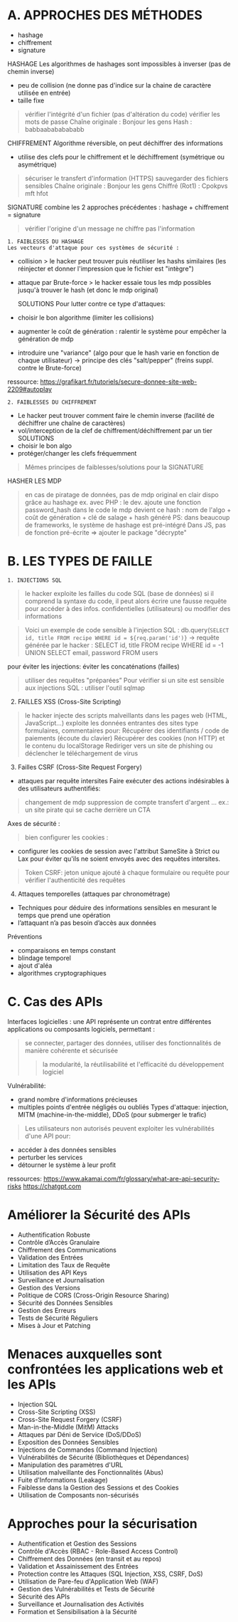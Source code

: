 # A. APPROCHES DES MÉTHODES

- hashage
- chiffrement
- signature

HASHAGE
Les algorithmes de hashages sont impossibles à inverser (pas de chemin inverse)
- peu de collision (ne donne pas d'indice sur la chaine de caractère utilisée en entrée)
- taille fixe
> vérifier l'intégrité d'un fichier (pas d'altération du code)
> vérifier les mots de passe
Chaîne originale : Bonjour les gens
Hash : babbaabababababb

CHIFFREMENT
Algorithme réversible, on peut déchiffrer des informations
- utilise des clefs pour le chiffrement et le déchiffrement (symétrique ou asymétrique)
> sécuriser le transfert d'information (HTTPS)
> sauvegarder des fichiers sensibles
Chaîne originale : Bonjour les gens
Chiffré (Rot1) : Cpokpvs mft hfot

SIGNATURE
combine les 2 approches précédentes :
hashage + chiffrement = signature
> vérifier l'origine d'un message
> ne chiffre pas l'information

	1. FAIBLESSES DU HASHAGE
	Les vecteurs d'attaque pour ces systèmes de sécurité :

- collision > le hacker peut trouver puis réutiliser les hashs similaires
(les réinjecter et donner l'impression que le fichier est "intègre")
- attaque par Brute-force > le hacker essaie tous les mdp possibles jusqu'à
trouver le hash (et donc le mdp original)

	SOLUTIONS
	Pour lutter contre ce type d'attaques:
- choisir le bon algorithme (limiter les collisions)
- augmenter le coût de génération : ralentir le système pour empêcher la génération de mdp
- introduire une "variance" (algo pour que le hash varie en fonction de chaque utilisateur)
-> principe des clés "salt/pepper" (freins suppl. contre le Brute-force)

ressource: https://grafikart.fr/tutoriels/secure-donnee-site-web-2209#autoplay

	2. FAIBLESSES DU CHIFFREMENT
- Le hacker peut trouver comment faire le chemin inverse
(facilité de déchiffrer une chaîne de caractères)
- vol/interception de la clef de chiffrement/déchiffrement par un tier
	SOLUTIONS
- choisir le bon algo
- protéger/changer les clefs fréquemment

> Mêmes principes de faiblesses/solutions pour la SIGNATURE

HASHER LES MDP
> en cas de piratage de données, pas de mdp original en clair dispo grâce au hashage
ex. avec PHP :
> le dev. ajoute une fonction password_hash dans le code
le mdp devient ce hash :
nom de l'algo + coût de génération + clé de salage + hash généré
PS: dans beaucoup de frameworks, le système de hashage est pré-intégré
Dans JS, pas de fonction pré-écrite => ajouter le package "décrypte"


# B. LES TYPES DE FAILLE

	1. INJECTIONS SQL
> le hacker exploite les failles du code SQL (base de données)
si il comprend la syntaxe du code, il peut alors écrire une fausse requête
pour accéder à des infos. confidentielles (utilisateurs) ou modifier des informations 

  > Voici un exemple de code sensible à l'injection SQL :
db.query(`SELECT id, title FROM recipe WHERE id = ${req.param('id')}`
-> requête générée par le hacker :
SELECT id, title FROM recipe WHERE id = -1 UNION SELECT email, password FROM users 

pour éviter les injections: éviter les concaténations (failles)
> utiliser des requêtes "préparées”
Pour vérifier si un site est sensible aux injections SQL : utiliser l'outil  sqlmap

2. FAILLES XSS (Cross-Site Scripting)
> le hacker injecte des scripts malveillants dans les pages web (HTML, JavaScript...)
 > exploite les données entrantes des sites type formulaires, commentaires pour:
Récupérer des identifiants / code de paiements (écoute du clavier)
Récupérer des cookies (non HTTP) et le contenu du localStorage
Rediriger vers un site de phishing ou déclencher le téléchargement de virus

3. Failles CSRF (Cross-Site Request Forgery)
- attaques par requête intersites
Faire exécuter des actions indésirables à des utilisateurs authentifiés:
> changement de mdp
> suppression de compte
> transfert d'argent
...
ex.: un site pirate qui se cache derrière un CTA

Axes de sécurité :
> bien configurer les cookies :
- configurer les cookies de session avec l'attribut SameSite à Strict ou Lax pour éviter qu'ils ne soient envoyés avec des requêtes intersites.
> Token CSRF: jeton unique ajouté à chaque formulaire ou requête
pour vérifier l'authenticité des requêtes

4. Attaques temporelles (attaques par chronométrage)
- Techniques pour déduire des informations sensibles en mesurant le temps que prend une opération
- l’attaquant n’a pas besoin d’accès aux données

Préventions
- comparaisons en temps constant
- blindage temporel
- ajout d'aléa
- algorithmes cryptographiques


# C. Cas des APIs

Interfaces logicielles : une API représente un contrat entre différentes applications
ou composants logiciels, permettant :
> se connecter, partager des données, utiliser des fonctionnalités
de manière cohérente et sécurisée
> > la modularité, la réutilisabilité et l'efficacité du développement logiciel

Vulnérabilité:
- grand nombre d'informations précieuses
- multiples points d'entrée négligés ou oubliés
Types d'attaque: injection, MITM (machine-in-the-middle), DDoS (pour submerger le trafic)
> Les utilisateurs non autorisés peuvent exploiter les vulnérabilités d'une API pour:
- accéder à des données sensibles
- perturber les services
- détourner le système à leur profit

ressources: https://www.akamai.com/fr/glossary/what-are-api-security-risks
        https://chatgpt.com

# Améliorer la Sécurité des APIs
- Authentification Robuste
- Contrôle d’Accès Granulaire
- Chiffrement des Communications
- Validation des Entrées
- Limitation des Taux de Requête
- Utilisation des API Keys
- Surveillance et Journalisation
- Gestion des Versions
- Politique de CORS (Cross-Origin Resource Sharing)
- Sécurité des Données Sensibles
- Gestion des Erreurs
- Tests de Sécurité Réguliers
- Mises à Jour et Patching

# Menaces auxquelles sont confrontées les applications web et les APIs
- Injection SQL
- Cross-Site Scripting (XSS)
- Cross-Site Request Forgery (CSRF)
- Man-in-the-Middle (MitM) Attacks
- Attaques par Déni de Service (DoS/DDoS)
- Exposition des Données Sensibles
- Injections de Commandes (Command Injection)
- Vulnérabilités de Sécurité (Bibliothèques et Dépendances)
- Manipulation des paramètres d'URL
- Utilisation malveillante des Fonctionnalités (Abus)
- Fuite d'Informations (Leakage)
- Faiblesse dans la Gestion des Sessions et des Cookies
- Utilisation de Composants non-sécurisés

# Approches pour la sécurisation
- Authentification et Gestion des Sessions
- Contrôle d'Accès (RBAC - Role-Based Access Control)
- Chiffrement des Données (en transit et au repos)
- Validation et Assainissement des Entrées
- Protection contre les Attaques (SQL Injection, XSS, CSRF, DoS)
- Utilisation de Pare-feu d'Application Web (WAF)
- Gestion des Vulnérabilités et Tests de Sécurité
- Sécurité des APIs 
- Surveillance et Journalisation des Activités
- Formation et Sensibilisation à la Sécurité
